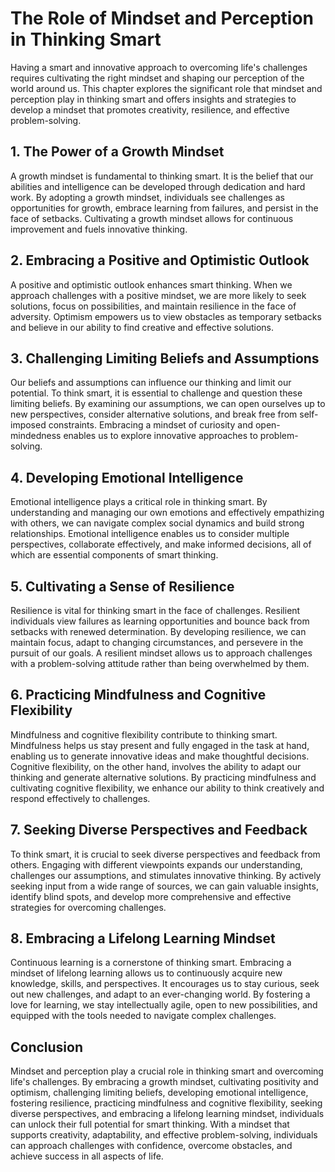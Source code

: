 The Role of Mindset and Perception in Thinking Smart
===============================================================

Having a smart and innovative approach to overcoming life's challenges requires cultivating the right mindset and shaping our perception of the world around us. This chapter explores the significant role that mindset and perception play in thinking smart and offers insights and strategies to develop a mindset that promotes creativity, resilience, and effective problem-solving.

**1. The Power of a Growth Mindset**
------------------------------------

A growth mindset is fundamental to thinking smart. It is the belief that our abilities and intelligence can be developed through dedication and hard work. By adopting a growth mindset, individuals see challenges as opportunities for growth, embrace learning from failures, and persist in the face of setbacks. Cultivating a growth mindset allows for continuous improvement and fuels innovative thinking.

**2. Embracing a Positive and Optimistic Outlook**
--------------------------------------------------

A positive and optimistic outlook enhances smart thinking. When we approach challenges with a positive mindset, we are more likely to seek solutions, focus on possibilities, and maintain resilience in the face of adversity. Optimism empowers us to view obstacles as temporary setbacks and believe in our ability to find creative and effective solutions.

**3. Challenging Limiting Beliefs and Assumptions**
---------------------------------------------------

Our beliefs and assumptions can influence our thinking and limit our potential. To think smart, it is essential to challenge and question these limiting beliefs. By examining our assumptions, we can open ourselves up to new perspectives, consider alternative solutions, and break free from self-imposed constraints. Embracing a mindset of curiosity and open-mindedness enables us to explore innovative approaches to problem-solving.

**4. Developing Emotional Intelligence**
----------------------------------------

Emotional intelligence plays a critical role in thinking smart. By understanding and managing our own emotions and effectively empathizing with others, we can navigate complex social dynamics and build strong relationships. Emotional intelligence enables us to consider multiple perspectives, collaborate effectively, and make informed decisions, all of which are essential components of smart thinking.

**5. Cultivating a Sense of Resilience**
----------------------------------------

Resilience is vital for thinking smart in the face of challenges. Resilient individuals view failures as learning opportunities and bounce back from setbacks with renewed determination. By developing resilience, we can maintain focus, adapt to changing circumstances, and persevere in the pursuit of our goals. A resilient mindset allows us to approach challenges with a problem-solving attitude rather than being overwhelmed by them.

**6. Practicing Mindfulness and Cognitive Flexibility**
-------------------------------------------------------

Mindfulness and cognitive flexibility contribute to thinking smart. Mindfulness helps us stay present and fully engaged in the task at hand, enabling us to generate innovative ideas and make thoughtful decisions. Cognitive flexibility, on the other hand, involves the ability to adapt our thinking and generate alternative solutions. By practicing mindfulness and cultivating cognitive flexibility, we enhance our ability to think creatively and respond effectively to challenges.

**7. Seeking Diverse Perspectives and Feedback**
------------------------------------------------

To think smart, it is crucial to seek diverse perspectives and feedback from others. Engaging with different viewpoints expands our understanding, challenges our assumptions, and stimulates innovative thinking. By actively seeking input from a wide range of sources, we can gain valuable insights, identify blind spots, and develop more comprehensive and effective strategies for overcoming challenges.

**8. Embracing a Lifelong Learning Mindset**
--------------------------------------------

Continuous learning is a cornerstone of thinking smart. Embracing a mindset of lifelong learning allows us to continuously acquire new knowledge, skills, and perspectives. It encourages us to stay curious, seek out new challenges, and adapt to an ever-changing world. By fostering a love for learning, we stay intellectually agile, open to new possibilities, and equipped with the tools needed to navigate complex challenges.

**Conclusion**
--------------

Mindset and perception play a crucial role in thinking smart and overcoming life's challenges. By embracing a growth mindset, cultivating positivity and optimism, challenging limiting beliefs, developing emotional intelligence, fostering resilience, practicing mindfulness and cognitive flexibility, seeking diverse perspectives, and embracing a lifelong learning mindset, individuals can unlock their full potential for smart thinking. With a mindset that supports creativity, adaptability, and effective problem-solving, individuals can approach challenges with confidence, overcome obstacles, and achieve success in all aspects of life.
